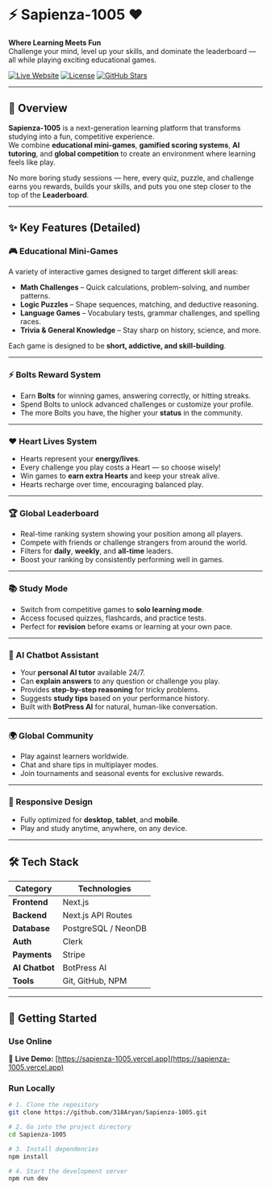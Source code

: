 # ⚡ Sapienza-1005 ❤️  
**Where Learning Meets Fun**  
Challenge your mind, level up your skills, and dominate the leaderboard — all while playing exciting educational games.

[![Live Website](https://img.shields.io/badge/Live%20Site-Visit%20Now-brightgreen)](https://sapienza-1005.vercel.app)
[![License](https://img.shields.io/badge/license-MIT-blue)](LICENSE)
[![GitHub Stars](https://img.shields.io/github/stars/318Aryan/Sapienza-1005?style=social)](https://github.com/318Aryan/Sapienza-1005/stargazers)

---

## 📖 Overview

**Sapienza-1005** is a next-generation learning platform that transforms studying into a fun, competitive experience.  
We combine **educational mini-games**, **gamified scoring systems**, **AI tutoring**, and **global competition** to create an environment where learning feels like play.  

No more boring study sessions — here, every quiz, puzzle, and challenge earns you rewards, builds your skills, and puts you one step closer to the top of the **Leaderboard**.

---

## ✨ Key Features (Detailed)

### 🎮 Educational Mini-Games
A variety of interactive games designed to target different skill areas:
- **Math Challenges** – Quick calculations, problem-solving, and number patterns.
- **Logic Puzzles** – Shape sequences, matching, and deductive reasoning.
- **Language Games** – Vocabulary tests, grammar challenges, and spelling races.
- **Trivia & General Knowledge** – Stay sharp on history, science, and more.

Each game is designed to be **short, addictive, and skill-building**.

---

### ⚡ Bolts Reward System
- Earn **Bolts** for winning games, answering correctly, or hitting streaks.
- Spend Bolts to unlock advanced challenges or customize your profile.
- The more Bolts you have, the higher your **status** in the community.

---

### ❤️ Heart Lives System
- Hearts represent your **energy/lives**.
- Every challenge you play costs a Heart — so choose wisely!
- Win games to **earn extra Hearts** and keep your streak alive.
- Hearts recharge over time, encouraging balanced play.

---

### 🏆 Global Leaderboard
- Real-time ranking system showing your position among all players.
- Compete with friends or challenge strangers from around the world.
- Filters for **daily**, **weekly**, and **all-time** leaders.
- Boost your ranking by consistently performing well in games.

---

### 📚 Study Mode
- Switch from competitive games to **solo learning mode**.
- Access focused quizzes, flashcards, and practice tests.
- Perfect for **revision** before exams or learning at your own pace.

---

### 🤖 AI Chatbot Assistant
- Your **personal AI tutor** available 24/7.
- Can **explain answers** to any question or challenge you play.
- Provides **step-by-step reasoning** for tricky problems.
- Suggests **study tips** based on your performance history.
- Built with **BotPress AI** for natural, human-like conversation.

---

### 🌍 Global Community
- Play against learners worldwide.
- Chat and share tips in multiplayer modes.
- Join tournaments and seasonal events for exclusive rewards.

---

### 📱 Responsive Design
- Fully optimized for **desktop**, **tablet**, and **mobile**.
- Play and study anytime, anywhere, on any device.

---

## 🛠 Tech Stack

| Category      | Technologies |
|---------------|--------------|
| **Frontend**  | Next.js |
| **Backend**   | Next.js API Routes |
| **Database**  | PostgreSQL / NeonDB |
| **Auth**      | Clerk |
| **Payments**  | Stripe |
| **AI Chatbot**| BotPress AI |
| **Tools**     | Git, GitHub, NPM |

---

## 🚀 Getting Started

### Use Online  
🔗 **Live Demo:** [https://sapienza-1005.vercel.app](https://sapienza-1005.vercel.app)

### Run Locally  
```bash
# 1. Clone the repository
git clone https://github.com/318Aryan/Sapienza-1005.git

# 2. Go into the project directory
cd Sapienza-1005

# 3. Install dependencies
npm install

# 4. Start the development server
npm run dev
